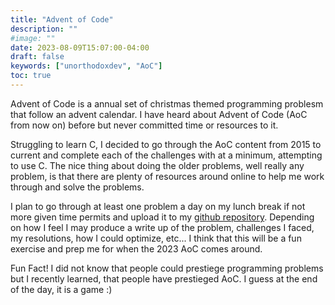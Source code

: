 ```yaml
---
title: "Advent of Code"
description: ""
#image: ""
date: 2023-08-09T15:07:00-04:00
draft: false
keywords: ["unorthodoxdev", "AoC"]
toc: true
---
```


Advent of Code is a annual set of christmas themed programming problesm that follow an advent calendar. I have heard about Advent of Code (AoC from now on) before but never committed time or resources to it.

Struggling to learn C, I decided to go through the AoC content from 2015 to current and complete each of the challenges with at a minimum, attempting to use C. The nice thing about doing the older problems, well really any problem, is that there are plenty of resources around online to help me work through and solve the problems.

I plan to go through at least one problem a day on my lunch break if not more given time permits and upload it to my [github repository](https://github.com/ofgrenudo/AoC). Depending on how I feel I may produce a write up of the problem, challenges I faced, my resolutions, how I could optimize, etc... I think that this will be a fun exercise and prep me for when the 2023 AoC comes around.

Fun Fact! I did not know that people could prestiege programming problems but I recently learned, that people have prestieged AoC. I guess at the end of the day, it is a game :)
